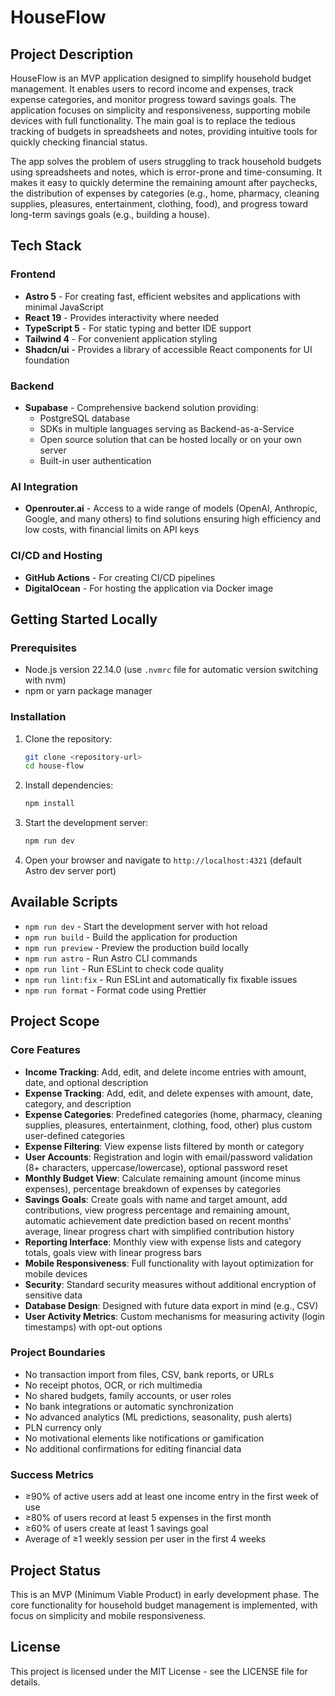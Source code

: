 # HouseFlow

## Project Description

HouseFlow is an MVP application designed to simplify household budget management. It enables users to record income and expenses, track expense categories, and monitor progress toward savings goals. The application focuses on simplicity and responsiveness, supporting mobile devices with full functionality. The main goal is to replace the tedious tracking of budgets in spreadsheets and notes, providing intuitive tools for quickly checking financial status.

The app solves the problem of users struggling to track household budgets using spreadsheets and notes, which is error-prone and time-consuming. It makes it easy to quickly determine the remaining amount after paychecks, the distribution of expenses by categories (e.g., home, pharmacy, cleaning supplies, pleasures, entertainment, clothing, food), and progress toward long-term savings goals (e.g., building a house).

## Tech Stack

### Frontend

- **Astro 5** - For creating fast, efficient websites and applications with minimal JavaScript
- **React 19** - Provides interactivity where needed
- **TypeScript 5** - For static typing and better IDE support
- **Tailwind 4** - For convenient application styling
- **Shadcn/ui** - Provides a library of accessible React components for UI foundation

### Backend

- **Supabase** - Comprehensive backend solution providing:
  - PostgreSQL database
  - SDKs in multiple languages serving as Backend-as-a-Service
  - Open source solution that can be hosted locally or on your own server
  - Built-in user authentication

### AI Integration

- **Openrouter.ai** - Access to a wide range of models (OpenAI, Anthropic, Google, and many others) to find solutions ensuring high efficiency and low costs, with financial limits on API keys

### CI/CD and Hosting

- **GitHub Actions** - For creating CI/CD pipelines
- **DigitalOcean** - For hosting the application via Docker image

## Getting Started Locally

### Prerequisites

- Node.js version 22.14.0 (use `.nvmrc` file for automatic version switching with nvm)
- npm or yarn package manager

### Installation

1. Clone the repository:

   ```bash
   git clone <repository-url>
   cd house-flow
   ```

2. Install dependencies:

   ```bash
   npm install
   ```

3. Start the development server:

   ```bash
   npm run dev
   ```

4. Open your browser and navigate to `http://localhost:4321` (default Astro dev server port)

## Available Scripts

- `npm run dev` - Start the development server with hot reload
- `npm run build` - Build the application for production
- `npm run preview` - Preview the production build locally
- `npm run astro` - Run Astro CLI commands
- `npm run lint` - Run ESLint to check code quality
- `npm run lint:fix` - Run ESLint and automatically fix fixable issues
- `npm run format` - Format code using Prettier

## Project Scope

### Core Features

- **Income Tracking**: Add, edit, and delete income entries with amount, date, and optional description
- **Expense Tracking**: Add, edit, and delete expenses with amount, date, category, and description
- **Expense Categories**: Predefined categories (home, pharmacy, cleaning supplies, pleasures, entertainment, clothing, food, other) plus custom user-defined categories
- **Expense Filtering**: View expense lists filtered by month or category
- **User Accounts**: Registration and login with email/password validation (8+ characters, uppercase/lowercase), optional password reset
- **Monthly Budget View**: Calculate remaining amount (income minus expenses), percentage breakdown of expenses by categories
- **Savings Goals**: Create goals with name and target amount, add contributions, view progress percentage and remaining amount, automatic achievement date prediction based on recent months' average, linear progress chart with simplified contribution history
- **Reporting Interface**: Monthly view with expense lists and category totals, goals view with linear progress bars
- **Mobile Responsiveness**: Full functionality with layout optimization for mobile devices
- **Security**: Standard security measures without additional encryption of sensitive data
- **Database Design**: Designed with future data export in mind (e.g., CSV)
- **User Activity Metrics**: Custom mechanisms for measuring activity (login timestamps) with opt-out options

### Project Boundaries

- No transaction import from files, CSV, bank reports, or URLs
- No receipt photos, OCR, or rich multimedia
- No shared budgets, family accounts, or user roles
- No bank integrations or automatic synchronization
- No advanced analytics (ML predictions, seasonality, push alerts)
- PLN currency only
- No motivational elements like notifications or gamification
- No additional confirmations for editing financial data

### Success Metrics

- ≥90% of active users add at least one income entry in the first week of use
- ≥80% of users record at least 5 expenses in the first month
- ≥60% of users create at least 1 savings goal
- Average of ≥1 weekly session per user in the first 4 weeks

## Project Status

This is an MVP (Minimum Viable Product) in early development phase. The core functionality for household budget management is implemented, with focus on simplicity and mobile responsiveness.

## License

This project is licensed under the MIT License - see the LICENSE file for details.
